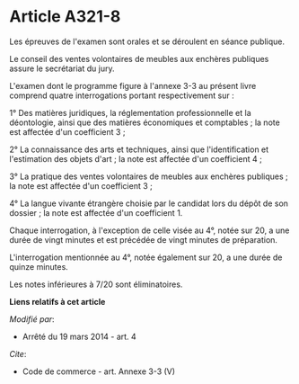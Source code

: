 # Article A321-8

Les épreuves de l'examen sont orales et se déroulent en séance publique. 

Le conseil des ventes volontaires de meubles aux enchères publiques assure le secrétariat du jury. 

L'examen dont le programme figure à l'annexe 3-3 au présent livre comprend quatre interrogations portant respectivement
sur : 

1° Des matières juridiques, la réglementation professionnelle et la déontologie, ainsi que des matières économiques et
comptables ; la note est affectée d'un coefficient 3 ; 

2° La connaissance des arts et techniques, ainsi que l'identification et l'estimation des objets d'art ; la note est affectée
d'un coefficient 4 ; 

3° La pratique des ventes volontaires de meubles aux enchères publiques ; la note est affectée d'un coefficient 3 ; 

4° La langue vivante étrangère choisie par le candidat lors du dépôt de son dossier ; la note est affectée d'un coefficient
1. 

Chaque interrogation, à l'exception de celle visée au 4°, notée sur 20, a une durée de vingt minutes et est précédée de vingt
minutes de préparation. 

L'interrogation mentionnée au 4°, notée également sur 20, a une durée de quinze minutes. 

Les notes inférieures à 7/20 sont éliminatoires.

**Liens relatifs à cet article**

_Modifié par_:

  - Arrêté du 19 mars 2014 - art. 4

_Cite_:

  - Code de commerce - art. Annexe 3-3 (V)
